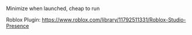 Minimize when launched, cheap to run

Roblox Plugin: https://www.roblox.com/library/11792511331/Roblox-Studio-Presence